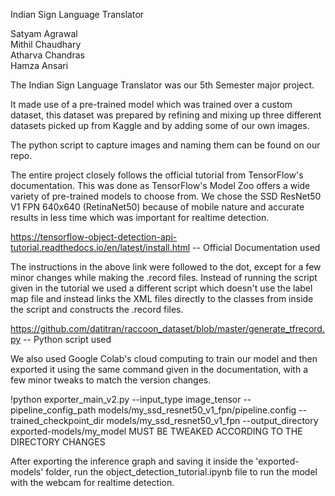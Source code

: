 Indian Sign Language Translator

Satyam Agrawal<br>
Mithil Chaudhary<br>
Atharva Chandras<br>
Hamza Ansari<br>

The Indian Sign Language Translator was our 5th Semester major project.<br>

It made use of a pre-trained model which was trained over a custom dataset, this dataset was prepared by refining and mixing up three different datasets picked up from Kaggle
and by adding some of our own images.

The python script to capture images and naming them can be found on our repo.

The entire project closely follows the official tutorial from TensorFlow's documentation.
This was done as TensorFlow's Model Zoo offers a wide variety of pre-trained models to choose from.
We chose the SSD ResNet50 V1 FPN 640x640 (RetinaNet50) because of mobile nature and accurate results in less time which was important for realtime detection.

https://tensorflow-object-detection-api-tutorial.readthedocs.io/en/latest/install.html -- Official Documentation used

The instructions in the above link were followed to the dot, except for a few minor changes while making the .record files.
Instead of running the script given in the tutorial we used a different script which doesn't use the label map file and instead links the XML files directly to the classes from 
inside the script and constructs the .record files.

https://github.com/datitran/raccoon_dataset/blob/master/generate_tfrecord.py -- Python script used

We also used Google Colab's cloud computing to train our model and then exported it using the same command given in the documentation, with a few minor tweaks to match the
version changes.

!python exporter_main_v2.py --input_type image_tensor --pipeline_config_path models/my_ssd_resnet50_v1_fpn/pipeline.config --trained_checkpoint_dir models/my_ssd_resnet50_v1_fpn --output_directory exported-models/my_model
MUST BE TWEAKED ACCORDING TO THE DIRECTORY CHANGES

After exporting the inference graph and saving it inside the 'exported-models' folder, run the object_detection_tutorial.ipynb file to run the model with the webcam for realtime detection.
